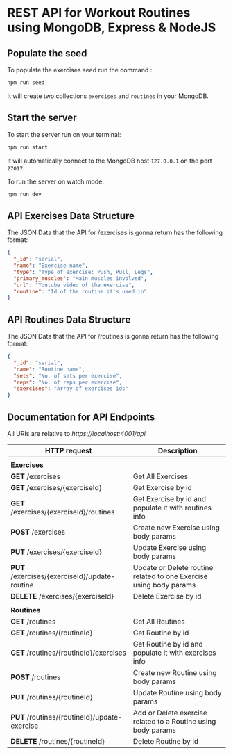 # REST API for Workout Routines using MongoDB, Express & NodeJS

## Populate the seed

To populate the exercises seed run the command :

```bash
npm run seed
```

It will create two collections `exercises` and `routines` in your MongoDB.

## Start the server

To start the server run on your terminal:

```bash
npm run start
```

It will automatically connect to the MongoDB host `127.0.0.1` on the port `27017`.

To run the server on watch mode:

```bash
npm run dev
```

## API Exercises Data Structure

The JSON Data that the API for /exercises is gonna return has the following format:

```json
{
  "_id": "serial",
  "name": "Exercise name",
  "type": "Type of exercise: Push, Pull, Legs",
  "primary_muscles": "Main muscles involved",
  "url": "Youtube video of the exercise",
  "routine": "Id of the routine it's used in"
}
```

## API Routines Data Structure

The JSON Data that the API for /routines is gonna return has the following format:

```json
{
  "_id": "serial",
  "name": "Routine name",
  "sets": "No. of sets per exercise",
  "reps": "No. of reps per exercise",
  "exercises": "Array of exercises ids"
}
```

## Documentation for API Endpoints

All URIs are relative to _https://localhost:4001/api_

| HTTP request                                   | Description                                                        |
| ---------------------------------------------- | ------------------------------------------------------------------ |
|                                                |                                                                    |
|**Exercises**                                   |                                                                    |
| **GET** /exercises                             | Get All Exercises                                                  |
| **GET** /exercises/{exerciseId}                | Get Exercise by id                                                 |
| **GET** /exercises/{exerciseId}/routines       | Get Exercise by id and populate it with routines info              |
| **POST** /exercises                            | Create new Exercise using body params                              |
| **PUT** /exercises/{exerciseId}                | Update Exercise using body params                                  |
| **PUT** /exercises/{exerciseId}/update-routine | Update or Delete routine related to one Exercise using body params |
| **DELETE** /exercises/{exerciseId}             | Delete Exercise by id                                              |
|                                                |                                                                    |
|**Routines**                                    |                                                                    |
| **GET** /routines                              | Get All Routines                                                   |
| **GET** /routines/{routineId}                  | Get Routine by id                                                  |
| **GET** /routines/{routineId}/exercises        | Get Routine by id and populate it with exercises info              |
| **POST** /routines                             | Create new Routine using body params                               |
| **PUT** /routines/{routineId}                  | Update Routine using body params                                   |
| **PUT** /routines/{routineId}/update-exercise  | Add or Delete exercise related to a Routine using body params      |
| **DELETE** /routines/{routineId}               | Delete Routine by id                                               |

